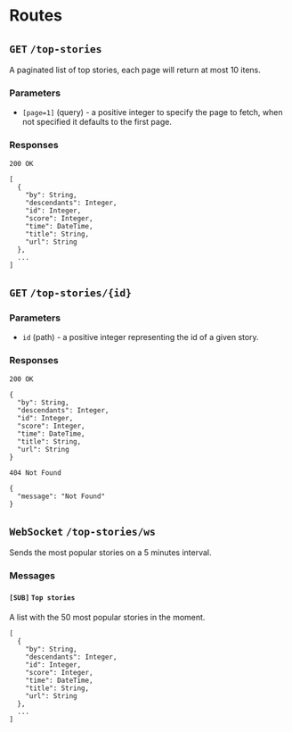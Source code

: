 # Routes

## `GET` `/top-stories`

A paginated list of top stories, each page will return at most 10 itens.

### Parameters

* `[page=1]` (query) - a positive integer to specify the page to fetch, when
not specified it defaults to the first page.

### Responses

```
200 OK

[
  {
    "by": String,
    "descendants": Integer,
    "id": Integer,
    "score": Integer,
    "time": DateTime,
    "title": String,
    "url": String
  },
  ...
]
```

## `GET` `/top-stories/{id}`


### Parameters
* `id` (path) - a positive integer representing the id of a given story.

### Responses

```
200 OK

{
  "by": String,
  "descendants": Integer,
  "id": Integer,
  "score": Integer,
  "time": DateTime,
  "title": String,
  "url": String
}
```

```
404 Not Found

{
  "message": "Not Found"
}
```

## `WebSocket` `/top-stories/ws`

Sends the most popular stories on a 5 minutes interval.

### Messages

#### `[SUB]` `Top stories`

A list with the 50 most popular stories in the moment.

```
[
  {
    "by": String,
    "descendants": Integer,
    "id": Integer,
    "score": Integer,
    "time": DateTime,
    "title": String,
    "url": String
  },
  ...
]
```

